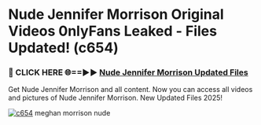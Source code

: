 # Nude Jennifer Morrison Original Videos 0nlyFans Leaked - Files Updated! (c654)

<h3>🔴 CLICK HERE 🌐==►► <a href="https://tinyurl.com/yrmya6cz" rel="nofollow">Nude Jennifer Morrison Updated Files</a></h3>

Get Nude Jennifer Morrison and all content. Now you can access all videos and pictures of Nude Jennifer Morrison. New Updated Files 2025!

[![c654](https://i.imgur.com/FMdXYCs.gif)](https://tinyurl.com/yrmya6cz)
meghan morrison nude